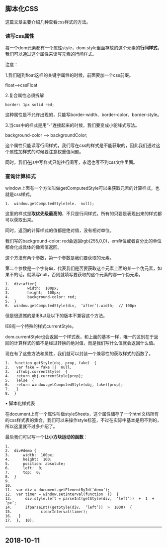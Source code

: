 ## 脚本化CSS

这篇文章主要介绍几种查看css样式的方法。

### 读写css属性

每一个dom元素都有一个属性style，dom.style里面存放的这个元素的**行间样式**，我们可以通过这个属性来读写元素的行间样式。

注意：

1.我们碰到float这样的关键字属性的时候，前面要加一个css前缀。

float—>cssFloat

2.复合属性必须拆解

`border: 1px solid red;`

这种属性是不允许出现的，只能写border-width、border-color、border-style。

3.当css中的样式是用“-”连接起来的时候，我们要变成小驼峰式写法。

background-color —> backgroundColor;

这个属性只能读写行间样式，我们写在css的样式是不能获取的，因此我们通过这个属性加样式的时候要注意权重值问题。

同时，我们在js中写样式只能往行间写，永远也写不到css文件里面。

### 查询计算样式

window上面有一个方法叫做getComputedStyle可以来获取元素的计算样式，也就是css样式。

  
`1.  window.getComputedStyle(ele.  null);`


这里的样式是**取优先级最高的**，不只是行间样式，所有的只要是表现出来的样式都可以获取出来。

同时，返回的计算样式的值都是绝对值，没有相对单位。

我们写的background-color: red会返回rgb(255,0,0)，em单位或者百分比的单位都会化成具体的像素值返回。

这个方法有两个参数，第一个参数是我们要获取的元素。

第二个参数是一个字符串，代表我们是否要获取这个元素上面的某一个伪元素，如果不的话，就填写null，否则就填写要获取的这个元素的哪一个伪元素。

```
1.  div:after{  
2.        width:  100px;  
3.        height;  100px;  
4.        background-color: red;  
5.  }  
6.  window.getComputedStyle(div,  ‘after’).width;  // 100px
```

但是很遗憾的是IE8以及以下的版本不兼容这个方法。

IE8有一个特殊的样式currentStyle。

dom.currentStyle也会返回一个样式表，和上面的基本一样，唯一的区别在于返回的计算样式的值不是经过转换的绝对值，而是我们写什么值就会返回什么值。

现在有了这些方法和属性，我们就可以封装一个兼容性的获取样式的函数了。

```
1.  function getStyle(obj, prop, fake)  {  
2.   var fake = fake ||  null;  
3.   if(obj.currentStyle)  {  
4.   return obj.currentStyle[prop];  
5.   }else  {  
6.   return window.getComputedStyle(obj, fake)[prop];  
7.   }  
8.  }
```

• 脚本化样式表

在document上有一个属性叫做styleSheets，这个属性储存了一个html文档所有的css样式表的集合，我们可以来操作style标签，不过在实际中基本是用不到的，所以这里就不过多介绍了。

最后我们可以写一个**让小方块运动的函数**：

```
1.    
2.  div#demo {  
3.      width:  100px;  
4.      height:  100;  
5.      position: absolute;  
6.      left:  0;  
7.      top:  0;  
8.  }  
9.    
10.    
11.  var div = document.getElementById(‘demo’);  
12.  var timer = window.setInterval(function  ()  {  
13.      div.style.left = parseInt(getStyle(div,  ‘left’))  +  1  +  ‘px’;  
14.      ifparseInt((getStyle(div,  ‘left’))  >  1000)  {  
15.             clearInterval(timer);  
16.   }  
17.  },  10);
```

---

## 2018-10-11
